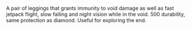 A pair of leggings that grants immunity to void damage as well as fast jetpack flight, slow falling and night vision while in the void.
500 durability, same protection as diamond.
Useful for exploring the end. 
